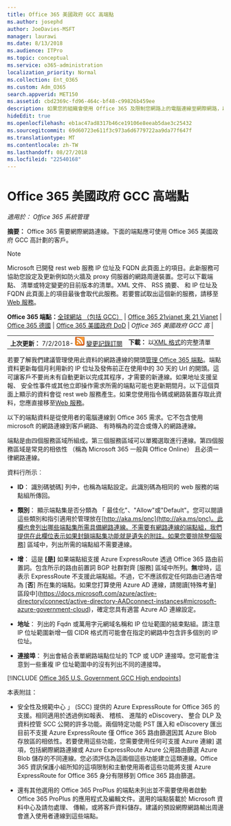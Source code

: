```yaml
---
title: Office 365 美國政府 GCC 高端點
ms.author: josephd
author: JoeDavies-MSFT
manager: laurawi
ms.date: 8/13/2018
ms.audience: ITPro
ms.topic: conceptual
ms.service: o365-administration
localization_priority: Normal
ms.collection: Ent_O365
ms.custom: Adm_O365
search.appverid: MET150
ms.assetid: cbd2369c-fd96-464c-bf48-c99826b459ee
description: 如果您的組織會使用 Office 365 及限制您網路上的電腦連線至網際網路，以下您會發現端點 （Fqdn、 連接埠、 Url、 IPv4 及 IPv6 位址範圍），您應該包含在您輸出允許清單以確保您電腦可以成功地使用 Office 365。
hideEdit: true
ms.openlocfilehash: eb1ac47ad8317b46ce19106e8eeab5dae3c25432
ms.sourcegitcommit: 69d60723e611f3c973a6d6779722aa9da77f647f
ms.translationtype: MT
ms.contentlocale: zh-TW
ms.lasthandoff: 08/27/2018
ms.locfileid: "22540168"
---
```

# <a name="office-365-us-government-gcc-high-endpoints"></a>Office 365 美國政府 GCC 高端點

 *適用於： Office 365 系統管理*

**摘要：** Office 365 需要網際網路連線。下面的端點應可使用 Office 365 美國政府 GCC 高計劃的客戶。
  
> [!NOTE]
> Microsoft 已開發 rest web 服務 IP 位址及 FQDN 此頁面上的項目。此新服務可協助您設定及更新例如防火牆及 proxy 伺服器的網路周邊裝置。您可以下載端點、 清單或特定變更的目前版本的清單。XML 文件、 RSS 摘要、 和 IP 位址及 FQDN 此頁面上的項目最後會取代此服務。若要嘗試取出這個新的服務，請移至[Web 服務](managing-office-365-endpoints.md#webservice)。
  
 **Office 365 端點：**[全球網站 （包括 GCC）](urls-and-ip-address-ranges.md) |  [Office 365 21vianet 來 21 Vianet](urls-and-ip-address-ranges-21vianet.md)  | [Office 365 德國](office-365-germany-endpoints.md)  | [Office 365 美國政府 DoD](office-365-u-s-government-dod-endpoints.md) | *Office 365 美國政府 GCC 高* |
  
|||
|:-----|:-----|
|**上次更新：** 7/2/2018- ![RSS](media/5dc6bb29-25db-4f44-9580-77c735492c4b.png) [變更記錄訂閱](https://aka.ms/usendpointrss) <br/> |**下載：** 以[XML 格式](https://aka.ms/usdefenseendpoints)的完整清單 <br/> |
   
 若要了解我們建議管理使用此資料的網路連線的開頭[管理 Office 365 端點](managing-office-365-endpoints.md)。端點資料更新每個月利用新的 IP 位址及發佈前正在使用中的 30 天的 Url 的開頭。這可讓客戶不要尚未有自動更新以完成其程序，才需要的新連線。如果地址支援呈報、 安全性事件或其他立即操作需求所需的端點可能也更新期間月。以下這個頁面上顯示的資料會從 rest web 服務產生。如果您使用指令碼或網路裝置存取此資料，您應直接移至[Web 服務](managing-office-365-endpoints.md#webservice)。

以下的端點資料是從使用者的電腦連線到 Office 365 需求。它不包含使用 microsoft 的網路連線到客戶網路、 有時稱為的混合或傳入的網路連線。

端點是由四個服務區域所組成。第三個服務區域可以單獨選取進行連線。第四個服務區域是常見的相依性 （稱為 Microsoft 365 一般與 Office Online） 且必須一律網路連線。

資料行所示︰

- **ID**： 識別碼號碼] 列中，也稱為端點設定。此識別碼為相同的 web 服務的端點組所傳回。

- **類別**： 顯示端點集是否分類為 「 最佳化"、"Allow"或"Default"。您可以閱讀這些類別和指引適用於管理放在[http://aka.ms/pnc](http://aka.ms/pnc)。此欄也會列出哪些端點集所需具備網路連線。不需要有網路連線的端點組，我們提供在此欄位表示如果封鎖端點集功能就是遺失的附註。如果您要排除整個服務] 區域中，列出所需的端點組不需要連線。

- **增**： 這是 **[是]** 如果端點組支援 Azure ExpressRoute 透過 Office 365 路由前置詞。包含所示的路由前置詞 BGP 社群對齊 [服務] 區域中所列。**無**增時，這表示 ExpressRoute 不支援此端點組。不過，它不應該假定任何路由已通告增為 [**否**] 所在集的端點。如果您打算使用 Azure AD 連線，請閱讀[特殊考量] 區段中](https://docs.microsoft.com/azure/active-directory/connect/active-directory-AADconnect-instances#microsoft-azure-government-cloud)，確定您具有適當 Azure AD 連線設定。

- **地址**： 列出的 Fqdn 或萬用字元網域名稱和 IP 位址範圍的結束點組。請注意 IP 位址範圍新增一個 CIDR 格式而可能會在指定的網路中包含許多個別的 IP 位址。
 
- **連接埠**： 列出會結合表單網路端點位址的 TCP 或 UDP 連接埠。您可能會注意到一些重複 IP 位址範圍中的沒有列出不同的連接埠。
 
[!INCLUDE [Office 365 U.S. Government GCC High endpoints](./includes/office-365-u.s.-government-gcc-high-endpoints.md)]

本表附註：

- 安全性及規範中心 」 (SCC) 提供的 Azure ExpressRoute for Office 365 的支援。相同適用於透過例如報表、 稽核、 進階的 eDiscovery、 整合 DLP 及資料控管 SCC 公開的許多功能。兩個特定功能 PST 匯入和 eDiscovery 匯出目前不支援 Azure ExpressRoute 僅 Office 365 路由篩選因其 Azure Blob 存放區的相依性。若要使用這些功能，您需要使用任何可支援 Azure 連線] 選項，包括網際網路連線或 Azure ExpressRoute Azure 公用路由篩選 Azure Blob 儲存的不同連線。您必須評估為這兩個這些功能建立這類連線。Office 365 資訊保護小組所知的這項限制和主動使用兩者這些功能將支援 Azure ExpressRoute for Office 365 身分有限移到 Office 365 路由篩選。

- 還有其他選用的 Office 365 ProPlus 的端點未列出並不需要使用者啟動 Office 365 ProPlus 的應用程式及編輯文件。選用的端點裝載於 Microsoft 資料中心及請勿處理、 傳輸，或將客戶資料儲存。建議的預設網際網路輸出周邊會進入使用者連線到這些端點。

